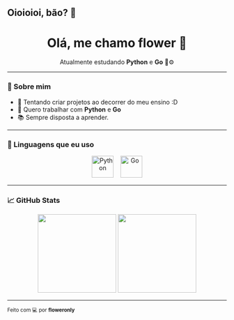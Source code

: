 ## Oioioioi, bão? 👋
<h1 align="center">Olá, me chamo flower 🌼</h1>

<p align="center">
  Atualmente estudando <strong>Python</strong> e <strong>Go</strong> 🐍⚙️<br>
</p>

---

### 🚀 Sobre mim

- 🧠 Tentando criar projetos ao decorrer do meu ensino :D
- 🔧 Quero trabalhar com **Python** e **Go**
- 📚 Sempre disposta a aprender.

---

### 🧠 Linguagens que eu uso

<p align="center">
  <img src="https://cdn.jsdelivr.net/gh/devicons/devicon/icons/python/python-original.svg" alt="Python" width="50" height="50"/>
  &nbsp;&nbsp;
  <img src="https://cdn.jsdelivr.net/gh/devicons/devicon/icons/go/go-original.svg" alt="Go" width="50" height="50"/>
</p>

---

### 📈 GitHub Stats

<p align="center">
  <img height="180em" src="https://github-readme-stats.vercel.app/api?username=floweronly&show_icons=true&theme=radical&count_private=true"/>
  <img height="180em" src="https://github-readme-stats.vercel.app/api/top-langs/?username=floweronly&layout=compact&theme=radical"/>
</p>

---

<sub>Feito com 💻 por <strong>floweronly</strong></sub>
